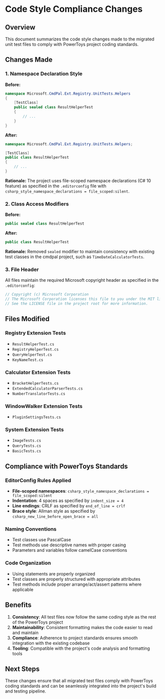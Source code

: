 # Code Style Compliance Changes

## Overview
This document summarizes the code style changes made to the migrated unit test files to comply with PowerToys project coding standards.

## Changes Made

### 1. Namespace Declaration Style
**Before:**
```csharp
namespace Microsoft.CmdPal.Ext.Registry.UnitTests.Helpers
{
    [TestClass]
    public sealed class ResultHelperTest
    {
        // ...
    }
}
```

**After:**
```csharp
namespace Microsoft.CmdPal.Ext.Registry.UnitTests.Helpers;

[TestClass]
public class ResultHelperTest
{
    // ...
}
```

**Rationale:** The project uses file-scoped namespace declarations (C# 10 feature) as specified in the `.editorconfig` file with `csharp_style_namespace_declarations = file_scoped:silent`.

### 2. Class Access Modifiers
**Before:**
```csharp
public sealed class ResultHelperTest
```

**After:**
```csharp
public class ResultHelperTest
```

**Rationale:** Removed `sealed` modifier to maintain consistency with existing test classes in the cmdpal project, such as `TimeDateCalculatorTests`.

### 3. File Header
All files maintain the required Microsoft copyright header as specified in the `.editorconfig`:
```csharp
// Copyright (c) Microsoft Corporation
// The Microsoft Corporation licenses this file to you under the MIT license.
// See the LICENSE file in the project root for more information.
```

## Files Modified

### Registry Extension Tests
- `ResultHelperTest.cs`
- `RegistryHelperTest.cs`
- `QueryHelperTest.cs`
- `KeyNameTest.cs`

### Calculator Extension Tests
- `BracketHelperTests.cs`
- `ExtendedCalculatorParserTests.cs`
- `NumberTranslatorTests.cs`

### WindowWalker Extension Tests
- `PluginSettingsTests.cs`

### System Extension Tests
- `ImageTests.cs`
- `QueryTests.cs`
- `BasicTests.cs`

## Compliance with PowerToys Standards

### EditorConfig Rules Applied
- **File-scoped namespaces**: `csharp_style_namespace_declarations = file_scoped:silent`
- **Indentation**: 4 spaces as specified by `indent_size = 4`
- **Line endings**: CRLF as specified by `end_of_line = crlf`
- **Brace style**: Allman style as specified by `csharp_new_line_before_open_brace = all`

### Naming Conventions
- Test classes use PascalCase
- Test methods use descriptive names with proper casing
- Parameters and variables follow camelCase conventions

### Code Organization
- Using statements are properly organized
- Test classes are properly structured with appropriate attributes
- Test methods include proper arrange/act/assert patterns where applicable

## Benefits
1. **Consistency**: All test files now follow the same coding style as the rest of the PowerToys project
2. **Maintainability**: Consistent formatting makes the code easier to read and maintain
3. **Compliance**: Adherence to project standards ensures smooth integration with the existing codebase
4. **Tooling**: Compatible with the project's code analysis and formatting tools

## Next Steps
These changes ensure that all migrated test files comply with PowerToys coding standards and can be seamlessly integrated into the project's build and testing pipeline.
